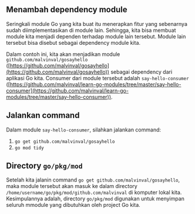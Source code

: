 ## Menambah dependency module

Seringkali module Go yang kita buat itu menerapkan fitur yang sebenarnya sudah diimplementasikan di module lain. Sehingga, kita bisa membuat module kita menjadi dependen terhadap module lain tersebut. Module lain tersebut bisa disebut sebagai dependency module kita.

Dalam contoh ini, kita akan menjadikan module `github.com/malvinval/gosayhello` ([https://github.com/malvinval/gosayhello](https://github.com/malvinval/gosayhello)) sebagai dependency dari aplikasi Go kita. Consumer dari module tersebut adalah `say-hello-consumer` ([https://github.com/malvinval/learn-go-modules/tree/master/say-hello-consumer](https://github.com/malvinval/learn-go-modules/tree/master/say-hello-consumer)).

## Jalankan command

Dalam module `say-hello-consumer`, silahkan jalankan command:

1. `go get github.com/malvinval/gosayhello`
2. `go mod tidy`

## Directory **`go/pkg/mod`**

Setelah kita jalanin command `go get github.com/malvinval/gosayhello`, maka module tersebut akan masuk ke dalam directory `/home/username/go/pkg/mod/github.com/malvinval` di komputer lokal kita. Kesimpulannya adalah, directory `go/pkg/mod` digunakan untuk menyimpan seluruh mmodule yang dibutuhkan oleh project Go kita.